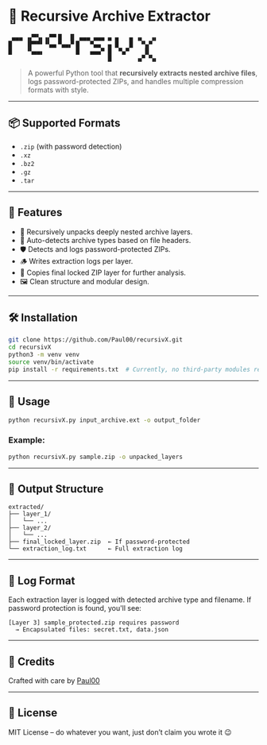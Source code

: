 # 🔐 Recursive Archive Extractor

```
 ▄▄▄ ▗▞▀▚▖▗▞▀▘█  ▐▌ ▄▄▄ ▄▄▄ ▄ ▄   ▄ ▗▖  ▗▖
█    ▐▛▀▀▘▝▚▄▖▀▄▄▞▘█   ▀▄▄  ▄ █   █  ▝▚▞▘ 
█    ▝▚▄▄▖         █   ▄▄▄▀ █  ▀▄▀    ▐▌  
                            █       ▗▞▘▝▚▖
```

> A powerful Python tool that **recursively extracts nested archive files**, logs password-protected ZIPs, and handles multiple compression formats with style.

---

## 📦 Supported Formats

- `.zip` (with password detection)
- `.xz`
- `.bz2`
- `.gz`
- `.tar`

---

## 🚀 Features

- 📂 Recursively unpacks deeply nested archive layers.
- 🧠 Auto-detects archive types based on file headers.
- 🛡️ Detects and logs password-protected ZIPs.
- 🪵 Writes extraction logs per layer.
- 📁 Copies final locked ZIP layer for further analysis.
- 🖼️ Clean structure and modular design.

---

## 🛠️ Installation

```bash
git clone https://github.com/Paul00/recursivX.git
cd recursivX
python3 -m venv venv
source venv/bin/activate
pip install -r requirements.txt  # Currently, no third-party modules required
```

---

## 🧪 Usage

```bash
python recursivX.py input_archive.ext -o output_folder
```

### Example:

```bash
python recursivX.py sample.zip -o unpacked_layers
```

---

## 📁 Output Structure

```
extracted/
├── layer_1/
│   └── ...
├── layer_2/
│   └── ...
├── final_locked_layer.zip  ← If password-protected
└── extraction_log.txt      ← Full extraction log
```

---

## 📓 Log Format

Each extraction layer is logged with detected archive type and filename. If password protection is found, you'll see:

```
[Layer 3] sample_protected.zip requires password
  → Encapsulated files: secret.txt, data.json
```

---

## 🙏 Credits

Crafted with care by [Paul00](https://github.com/Paul00)

---

## 📜 License

MIT License – do whatever you want, just don’t claim you wrote it 😉
